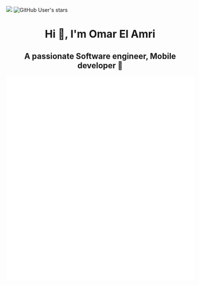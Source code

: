 ![](https://komarev.com/ghpvc/?username=omaarelamri&color=brightgreen&style=plastic)
<img alt="GitHub User's stars" src="https://img.shields.io/github/stars/OMAARELAMRI?style=social">
<h1 align="center">Hi 👋, I'm Omar El Amri </h1>
<h2 align="center">A passionate Software engineer, Mobile developer 📱</h2> 

![Metrics](/github-metrics.svg) 




